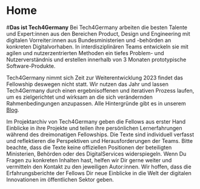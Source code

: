 # Home



#**Das ist Tech4Germany**
Bei Tech4Germany arbeiten die besten Talente und Expert:innen aus den Bereichen Product, Design und Engineering mit digitalen Vorreiter:innen aus Bundesministerien und -behörden an konkreten Digitalvorhaben. In interdisziplinären Teams entwickeln sie mit agilen und nutzerzentrierten Methoden ein tiefes Problem- und Nutzerverständnis und erstellen innerhalb von 3 Monaten prototypische Software-Produkte.

Tech4Germany nimmt sich Zeit zur Weiterentwicklung
2023 findet das Fellowship deswegen nicht statt. Wir nutzen das Jahr und lassen Tech4Germany durch einen ergebnisoffenen und iterativen Prozess laufen, um es zielgerichtet und wirksam an die sich verändernden Rahmenbedingungen anzupassen. Alle Hintergründe gibt es in unserem [Blog](https://digitalservice.bund.de/blog/tech4germany-2023-weiterentwicklung). 

Im Projektarchiv von Tech4Germany geben die Fellows aus erster Hand Einblicke in ihre Projekte und teilen ihre persönlichen Lernerfahrungen während des dreimonatigen Fellowships. Die Texte sind individuell verfasst und reflektieren die Perspektiven und Herausforderungen der Teams. Bitte beachte, dass die Texte keine offiziellen Positionen der beteiligten Ministerien, Behörden oder des DigitalServices widerspiegeln. Wenn Du Fragen zu konkreten Inhalten hast, helfen wir Dir gerne weiter und vermitteln den Kontakt zu den jeweiligen Autor:innen. Wir hoffen, dass die Erfahrungsberichte der Fellows Dir neue Einblicke in die Welt der digitalen Innovationen im öffentlichen Sektor geben.
